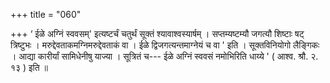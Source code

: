 +++
title = "060"

+++
‘ ईळे अग्निं स्ववसम्' इत्यष्टर्चं चतुर्थं सूक्तं श्यावाश्वस्यार्षम् । सप्तम्यष्टम्यौ जगत्यौ शिष्टाः षट् त्रिष्टुभः । मरुद्देवताकमग्निमरुद्देवताकं वा । ईळे द्विजगत्यन्तमाग्नेयं च वा ' इति । सूक्तविनियोगो लैङ्गिकः । आद्या कारीर्यां सामिधेनीषु याज्या । सूत्रितं च--- ईळे अग्निं स्ववसं नमोभिरिति धाय्ये ' ( आश्व. श्रौ. २. १३ ) इति ॥